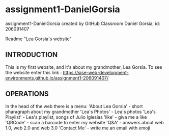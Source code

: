 # assignment1-DanielGorsia
assignment1-DanielGorsia created by GitHub Classroom
Daniel Gorsia, id: 206091407

Readme "Lea Gorsia's website"

INTRODUCTION
--------------
This is my first website, and it's about my grandmother, Lea Gorsia.
To see the website enter this link : https://sise-web-development-environments.github.io/assignment1-206091407/

OPERATIONS
-----------
In the head of the web there is a menu:
'About Lea Gorsia' - short pharagraph about my grandmother
'Lea's Photos' - Lea's photos
'Lea's Playlist' - Lea's playlist, songs of Julio Iglesias 
'like' - giva me a like
'QRCode' - scan a barcode to enter my website
'Q&A' - answers about web 1.0, web 2.0 and web 3.0 
'Contact Me' - write me an email with emoji

